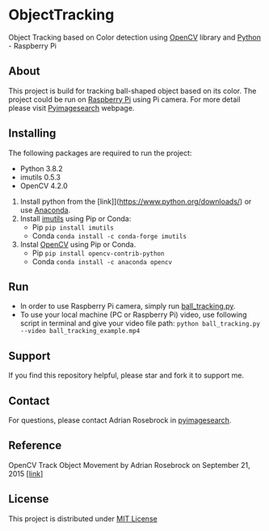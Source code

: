 # ObjectTracking #
Object Tracking based on Color detection using [OpenCV](https://opencv.org/) library and [Python](https://www.python.org/) - Raspberry Pi

## About ##
This project is build for tracking ball-shaped object based on its color. The project could be run on [Raspberry Pi](https://www.raspberrypi.org/) using Pi camera. For more detail please visit [Pyimagesearch](https://www.pyimagesearch.com/2015/09/21/opencv-track-object-movement/) webpage.

## Installing ##
The following packages are required to run the project:

* Python 3.8.2
* imutils 0.5.3
* OpenCV 4.2.0

1. Install python from the [link]](https://www.python.org/downloads/) or use [Anaconda](https://www.anaconda.com/distribution/).
2. Install [imutils](https://pypi.org/project/imutils/) using Pip or Conda:
    * Pip `pip install imutils`
    * Conda `conda install -c conda-forge imutils`
3. Instal [OpenCV](https://opencv.org/) using Pip or Conda.
    * Pip `pip install opencv-contrib-python`
    * Conda `conda install -c anaconda opencv`
## Run ##
* In order to use Raspberry Pi camera, simply run [ball_tracking.py](https://github.com/Saeid-jhn/ObjectTracking/blob/master/ball_tracking.py).
* To use your local machine (PC or Raspberry Pi) video, use following script in terminal and give your video file path:
`python ball_tracking.py --video ball_tracking_example.mp4`

## Support ##
If you find this repository helpful, please star and fork it to support me.

## Contact ##
For questions, please contact Adrian Rosebrock in [pyimagesearch](https://www.pyimagesearch.com/2015/09/21/opencv-track-object-movement/).

## Reference
OpenCV Track Object Movement by Adrian Rosebrock on September 21, 2015 [[link]](https://www.pyimagesearch.com/2015/09/21/opencv-track-object-movement/)

## License ##
This project is distributed under [MIT License](https://github.com/Saeid-jhn/ObjectTracking/blob/master/LICENSE)
